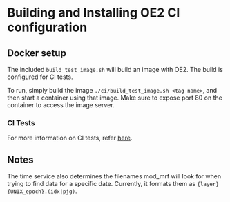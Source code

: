 # Building and Installing OE2 CI configuration

## Docker setup

The included `build_test_image.sh` will build an image with OE2. The build 
is configured for CI tests.

To run, simply build the image `./ci/build_test_image.sh <tag name>`, and then start a
container using that image. Make sure to expose port 80 on the container to
access the image server.

### CI Tests

For more information on CI tests, refer [here](../src/test/README.md).


## Notes

The time service also determines the filenames mod_mrf will look for
when trying to find data for a specific date. Currently, it formats them as
`{layer}{UNIX_epoch}.(idx|pjg)`.
